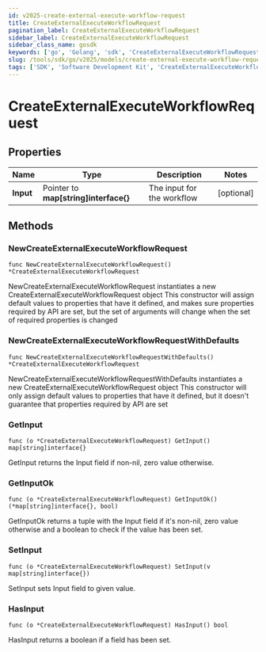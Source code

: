 ```yaml
---
id: v2025-create-external-execute-workflow-request
title: CreateExternalExecuteWorkflowRequest
pagination_label: CreateExternalExecuteWorkflowRequest
sidebar_label: CreateExternalExecuteWorkflowRequest
sidebar_class_name: gosdk
keywords: ['go', 'Golang', 'sdk', 'CreateExternalExecuteWorkflowRequest', 'V2025CreateExternalExecuteWorkflowRequest'] 
slug: /tools/sdk/go/v2025/models/create-external-execute-workflow-request
tags: ['SDK', 'Software Development Kit', 'CreateExternalExecuteWorkflowRequest', 'V2025CreateExternalExecuteWorkflowRequest']
---
```


# CreateExternalExecuteWorkflowRequest

## Properties

Name | Type | Description | Notes
------------ | ------------- | ------------- | -------------
**Input** | Pointer to **map[string]interface{}** | The input for the workflow | [optional] 

## Methods

### NewCreateExternalExecuteWorkflowRequest

`func NewCreateExternalExecuteWorkflowRequest() *CreateExternalExecuteWorkflowRequest`

NewCreateExternalExecuteWorkflowRequest instantiates a new CreateExternalExecuteWorkflowRequest object
This constructor will assign default values to properties that have it defined,
and makes sure properties required by API are set, but the set of arguments
will change when the set of required properties is changed

### NewCreateExternalExecuteWorkflowRequestWithDefaults

`func NewCreateExternalExecuteWorkflowRequestWithDefaults() *CreateExternalExecuteWorkflowRequest`

NewCreateExternalExecuteWorkflowRequestWithDefaults instantiates a new CreateExternalExecuteWorkflowRequest object
This constructor will only assign default values to properties that have it defined,
but it doesn't guarantee that properties required by API are set

### GetInput

`func (o *CreateExternalExecuteWorkflowRequest) GetInput() map[string]interface{}`

GetInput returns the Input field if non-nil, zero value otherwise.

### GetInputOk

`func (o *CreateExternalExecuteWorkflowRequest) GetInputOk() (*map[string]interface{}, bool)`

GetInputOk returns a tuple with the Input field if it's non-nil, zero value otherwise
and a boolean to check if the value has been set.

### SetInput

`func (o *CreateExternalExecuteWorkflowRequest) SetInput(v map[string]interface{})`

SetInput sets Input field to given value.

### HasInput

`func (o *CreateExternalExecuteWorkflowRequest) HasInput() bool`

HasInput returns a boolean if a field has been set.


